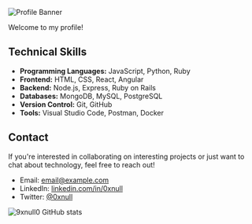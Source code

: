 ![Profile Banner](https://wallpaperaccess.com/full/1338353.jpg)

Welcome to my profile!

## Technical Skills

- **Programming Languages:** JavaScript, Python, Ruby
- **Frontend:** HTML, CSS, React, Angular
- **Backend:** Node.js, Express, Ruby on Rails
- **Databases:** MongoDB, MySQL, PostgreSQL
- **Version Control:** Git, GitHub
- **Tools:** Visual Studio Code, Postman, Docker

## Contact

If you're interested in collaborating on interesting projects or just want to chat about technology, feel free to reach out!

- Email: [email@example.com](mailto:email@example.com)
- LinkedIn: [linkedin.com/in/0xnull](https://www.linkedin.com/in/0xnull)
- Twitter: [@0xnull](https://twitter.com/0xnull)

![9xnull0 GitHub stats](https://github-readme-stats.vercel.app/api?username=0xnull0&show_icons=true&bg_color=00000000)
